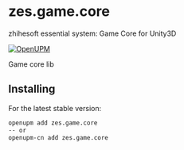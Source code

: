 # zes.game.core

zhihesoft essential system: Game Core for Unity3D

[![OpenUPM](https://img.shields.io/npm/v/zes.game.core?label=openupm&amp;registry_uri=https://package.openupm.com)](https://openupm.cn/packages/zes.game.core/)

Game core lib

## Installing
For the latest stable version:

```bash
openupm add zes.game.core
-- or
openupm-cn add zes.game.core
```




